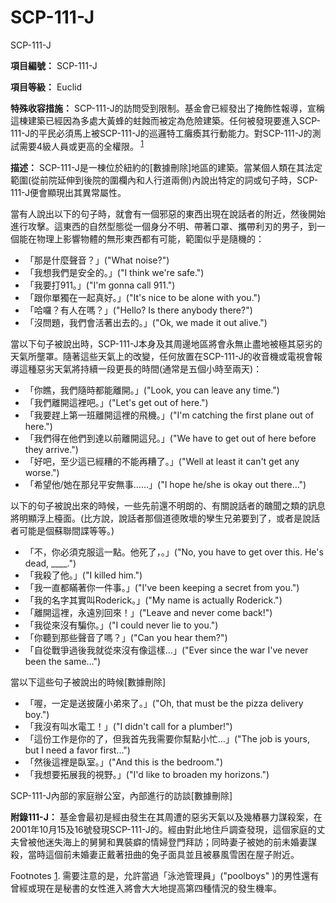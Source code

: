 # SCP-111-J
                        




SCP-111-J



**項目編號：** SCP-111-J

**項目等級：** Euclid

**特殊收容措施：** SCP-111-J的訪問受到限制。基金會已經發出了掩飾性報導，宣稱這棟建築已經因為多處大黃蜂的蛀蝕而被定為危險建築。任何被發現要進入SCP-111-J的平民必須馬上被SCP-111-J的巡邏特工癱瘓其行動能力。對SCP-111-J的測試需要4級人員或更高的全權限。<sup class='footnoteref'>
 <a shape='rect' class='footnoteref' id='footnoteref-1' href='javascript:;' onclick='WIKIDOT.page.utils.scrollToReference(&apos;footnote-1&apos;)'>1</a>
</sup>

**描述：** SCP-111-J是一棟位於紐約的[數據刪除]地區的建築。當某個人類在其法定範圍(從前院延伸到後院的圍欄內和人行道兩側)內說出特定的詞或句子時，SCP-111-J便會顯現出其異常屬性。

當有人說出以下的句子時，就會有一個邪惡的東西出現在說話者的附近，然後開始進行攻擊。這東西的自然型態從一個身分不明、帶著口罩、攜帶利刃的男子，到一個能在物理上影響物體的無形東西都有可能，範圍似乎是隨機的：

- 「那是什麼聲音？」("What noise?")
- 「我想我們是安全的。」("I think we're safe.")
- 「我要打911。」("I'm gonna call 911.")
- 「跟你單獨在一起真好。」("It's nice to be alone with you.")
- 「哈囉？有人在嗎？」("Hello? Is there anybody there?")
- 「沒問題，我們會活著出去的。」("Ok, we made it out alive.")

當以下句子被說出時，SCP-111-J本身及其周邊地區將會永無止盡地被極其惡劣的天氣所壟罩。隨著這些天氣上的改變，任何放置在SCP-111-J的收音機或電視會報導這種惡劣天氣將持續一段更長的時間(通常是五個小時至兩天)：

- 「你瞧，我們隨時都能離開。」("Look, you can leave any time.")
- 「我們離開這裡吧。」("Let's get out of here.")
- 「我要趕上第一班離開這裡的飛機。」("I'm catching the first plane out of here.")
- 「我們得在他們到達以前離開這兒。」("We have to get out of here before they arrive.")
- 「好吧，至少這已經糟的不能再糟了。」("Well at least it can't get any worse.")
- 「希望他/她在那兒平安無事……」("I hope he/she is okay out there…")

以下的句子被說出來的時候，一些先前還不明朗的、有關說話者的醜聞之類的訊息將明顯浮上檯面。(比方說，說話者那個道德敗壞的孿生兄弟要到了，或者是說話者可能是個蘇聯間諜等等。)

- 「不，你必須克服這一點。他死了，。」("No, you have to get over this. He's dead, ____.")
- 「我殺了他。」("I killed him.")
- 「我一直都瞞著你一件事。」("I've been keeping a secret from you.")
- 「我的名字其實叫Roderick。」("My name is actually Roderick.")
- 「離開這裡，永遠別回來！」("Leave and never come back!")
- 「我從來沒有騙你。」("I could never lie to you.")
- 「你聽到那些聲音了嗎？」("Can you hear them?")
- 「自從戰爭過後我就從來沒有像這樣…」("Ever since the war I've never been the same…")

當以下這些句子被說出的時候[數據刪除]

- 「喔，一定是送披薩小弟來了。」("Oh, that must be the pizza delivery boy.")
- 「我沒有叫水電工！」("I didn't call for a plumber!")
- 「這份工作是你的了，但我首先我需要你幫點小忙…」("The job is yours, but I need a favor first…")
- 「然後這裡是臥室。」("And this is the bedroom.")
- 「我想要拓展我的視野。」("I'd like to broaden my horizons.")



SCP-111-J內部的家庭辦公室，內部進行的訪談[數據刪除]



**附錄111-J：** 基金會最初是經由發生在其周遭的惡劣天氣以及幾樁暴力謀殺案，在2001年10月15及16號發現SCP-111-J的。經由對此地住戶調查發現，這個家庭的丈夫曾被他迷失海上的舅舅和異裝癖的情婦登門拜訪；同時妻子被她的前未婚妻謀殺，當時這個前未婚妻正戴著扭曲的兔子面具並且被暴風雪困在屋子附近。



Footnotes
<a shape='rect' href='javascript:;' onclick='WIKIDOT.page.utils.scrollToReference(&apos;footnoteref-1&apos;)'>1</a>. 需要注意的是，允許當過「泳池管理員」("poolboys" )的男性還有曾經或現在是秘書的女性進入將會大大地提高第四種情況的發生機率。


                    